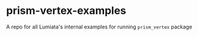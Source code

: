 # prism-vertex-examples
A repo for all Lumiata's internal examples for running `prism_vertex` package
